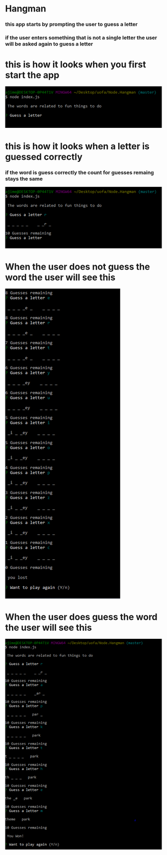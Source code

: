 # Hangman

### this app starts by prompting the user to guess a letter
### if the user enters something that is not a single letter the user will be asked again to guess a letter

# this is how it looks when you first start the app
![image for what user sees first](pic1.PNG)

# this is how it looks when a letter is guessed correctly
### if the word is guess correctly the count for guesses remaing stays the same 
![image for what user sees first](pic2.PNG)

# When the user does not guess the word the user will see this
![image for what user sees first](lost.PNG)

# When the user does guess the word the user will see this
![image for what user sees first](won.PNG)